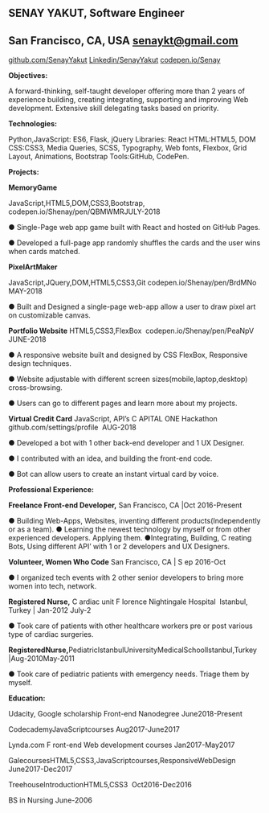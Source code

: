 
 ## SENAY YAKUT,​ ​Software Engineer 
## San Francisco, CA, USA​​​ ​senaykt@gmail.com

[github.com/SenayYakut](https://github.com/SenayYakut)
[Linkedin/SenayYakut](www.linkedin.com/in/senaykt/) 
[codepen.io/Senay](https://codepen.io/Shenay/pen/PeaNpV)


__Objectives:__

A forward-thinking, self-taught developer offering more than 2 years of experience building, creating integrating, supporting and improving Web development. Extensive skill delegating tasks based on priority.

__Technologies:__

Python,JavaScript: ES6, Flask, jQuery Libraries: React HTML:HTML5, DOM CSS:CSS3, Media Queries, SCSS,
Typography, Web fonts, Flexbox, Grid Layout, Animations, Bootstrap Tools:GitHub, CodePen.

__Projects:__

__MemoryGame__

J​avaScript,HTML5,DOM,CSS3,Bootstrap,​​ ​codepen.io/Shenay/pen/QBMWMR​​​ ​JULY-2018

● Single-Page web app game built with React and hosted on GitHub Pages.

● Developed a full-page app randomly shuffles the cards and the user wins when cards matched.

__PixelArtMaker__

​​J​avaScript,JQuery,DOM,HTML5,CSS3,Git ​codepen.io/Shenay/pen/BrdMNo​ ​MAY-2018

● Built and Designed a single-page web-app allow a user to draw pixel art on customizable canvas.

__Portfolio Website__ HTML5,CSS3,FlexBox ​​ ​ codepen.io/Shenay/pen/PeaNpV ​ ​JUNE-2018 

● A responsive website built and designed by CSS FlexBox, Responsive design techniques.

● Website adjustable with different screen sizes(mobile,laptop,desktop) cross-browsing.

● Users can go to different pages and learn more about my projects.

__Virtual Credit Card__ JavaScript, API’s ​​C​ APITAL ONE Hackathon ​ github.com/settings/profile​ ​ AUG-2018 

● Developed a bot with 1 other back-end developer and 1 UX Designer.

● I contributed with an idea, and building the front-end code.

● Bot can allow users to create an instant virtual card by voice.

__Professional Experience:__

__Freelance Front-end Developer,__ San Francisco, CA | ​​Oct 2016-Present

● Building Web-Apps, Websites, inventing different products(Independently or as a team).
● Learning the newest technology by myself or from other experienced developers. Applying them.
● ​Integrating, Building, C​​ reating Bots, Using different API’ with 1 or 2 developers and UX Designers.

**Volunteer, Women Who Code** ​​San Francisco, CA | S​​ ep 2016-Oct 

● I organized tech events with 2 other senior developers to bring more women into tech, network.

**Registered Nurse,** ​C​ ardiac unit​ F​ lorence Nightingale Hospital ​​ Istanbul, Turkey​ | ​​Jan-2012 July-2

● Took care of patients with other healthcare workers pre or post various type of cardiac surgeries.

**RegisteredNurse,**​P​ediatricI​​stanbulUniversityMedicalSchool ​​Istanbul,Turkey​|A​ug-2010May-2011

● Took care of pediatric patients with emergency needs. Triage them by myself.

__Education:__

Udacity, Google scholarship Front-end Nanodegree June2018-Present​​

Codecademy​J​avaScriptcourses​ ​Aug2017-June2017

Lynda.com ​F​ ront-end Web development courses ​Jan2017-May2017​​

Galecourses​​HTML5,CSS3,JavaScriptcourses,ResponsiveWebDesign​​ June2017-Dec2017 

Treehouse​I​ntroductionHTML5,CSS3 ​​ ​Oct2016-Dec2016​​ 

BS in Nursing ​June-2006
​​

